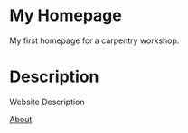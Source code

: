 # My Homepage
My first homepage for a carpentry workshop.

# Description
Website Description

[About](about.md)
